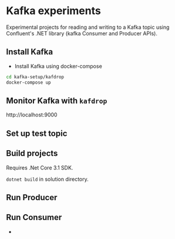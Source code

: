 # Kafka experiments

Experimental projects for reading and writing to a Kafka topic using Confluent's .NET library (kafka Consumer and Producer APIs).

## Install Kafka

- Install Kafka using docker-compose

``` bash
cd kafka-setup/kafdrop
docker-compose up
```

## Monitor Kafka with `kafdrop`

http://localhost:9000

## Set up test topic

## Build projects

Requires .Net Core 3.1 SDK.

`dotnet build` in solution directory.

## Run Producer



## Run Consumer
- 
